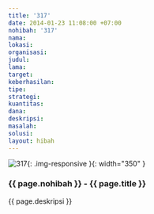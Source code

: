 ```yaml
---
title: '317'
date: 2014-01-23 11:08:00 +07:00
nohibah: '317'
nama: 
lokasi: 
organisasi: 
judul: 
lama: 
target: 
keberhasilan: 
tipe: 
strategi: 
kuantitas: 
dana: 
deskripsi: 
masalah: 
solusi: 
layout: hibah
---
```


![317](/static/img/hibahcms/317.png){: .img-responsive }{: width="350" }

### {{ page.nohibah }} - {{ page.title }}

{{ page.deskripsi }}
